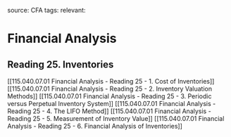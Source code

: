 source: CFA
tags: 
relevant: 

# Financial Analysis

## Reading 25. Inventories

[[115.040.07.01 Financial Analysis - Reading 25 - 1. Cost of Inventories]]
[[115.040.07.01 Financial Analysis - Reading 25 - 2. Inventory Valuation Methods]]
[[115.040.07.01 Financial Analysis - Reading 25 - 3. Periodic versus Perpetual Inventory System]]
[[115.040.07.01 Financial Analysis - Reading 25 - 4. The LIFO Method]]
[[115.040.07.01 Financial Analysis - Reading 25 - 5. Measurement of Inventory Value]]
[[115.040.07.01 Financial Analysis - Reading 25 - 6. Financial Analysis of Inventories]]

